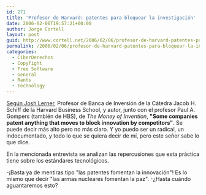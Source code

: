 ```yaml
---
id: 271
title: 'Profesor de Harvard: patentes para bloquear la investigación'
date: 2006-02-06T19:57:21+00:00
author: Jorge Cortell
layout: post
guid: http://www.cortell.net/2006/02/06/profesor-de-harvard-patentes-para-bloquear-la-investigacion/
permalink: /2006/02/06/profesor-de-harvard-patentes-para-bloquear-la-investigacion/
categories:
  - CiberDerechos
  - Copyfight
  - Free Software
  - General
  - Rants
  - Technology
---
```

[Según Josh Lerner](http://hbswk.hbs.edu/item.jhtml?id=5197&t=technology), Profesor de Banca de Inversión de la Cátedra Jacob H. Schiff de la Harvard Business School, y autor, junto con el profesor Paul A. Gompers (también de HBS), de _The Money of Invention_, **"Some companies patent anything that moves to block innovation by competitors"**. Se puede decir más alto pero no más claro. Y yo puedo ser un radical, un indocumentado, y todo lo que se quiera decir de mí­, pero este señor sabe lo que dice.

En la mencionada entrevista se analizan las repercusiones que esta práctica tiene sobre los estándares tecnológicos.

-¡Basta ya de mentiras tipo "las patentes fomentan la innovación"! Es lo mismo que decir "las armas nucleares fomentan la paz". -¿Hasta cuándo aguantaremos esto?